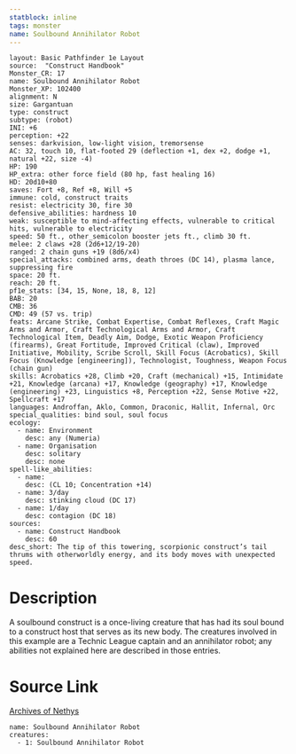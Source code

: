 ```yaml
---
statblock: inline
tags: monster
name: Soulbound Annihilator Robot
---
```

```statblock
layout: Basic Pathfinder 1e Layout
source:  "Construct Handbook"
Monster_CR: 17
name: Soulbound Annihilator Robot
Monster_XP: 102400
alignment: N
size: Gargantuan
type: construct
subtype: (robot)
INI: +6
perception: +22
senses: darkvision, low-light vision, tremorsense
AC: 32, touch 10, flat-footed 29 (deflection +1, dex +2, dodge +1, natural +22, size -4)
HP: 190
HP_extra: other force field (80 hp, fast healing 16)
HD: 20d10+80
saves: Fort +8, Ref +8, Will +5
immune: cold, construct traits
resist: electricity 30, fire 30
defensive_abilities: hardness 10
weak: susceptible to mind-affecting effects, vulnerable to critical hits, vulnerable to electricity
speed: 50 ft., other_semicolon booster jets ft., climb 30 ft.
melee: 2 claws +28 (2d6+12/19-20)
ranged: 2 chain guns +19 (8d6/x4)
special_attacks: combined arms, death throes (DC 14), plasma lance, suppressing fire
space: 20 ft.
reach: 20 ft.
pf1e_stats: [34, 15, None, 18, 8, 12]
BAB: 20
CMB: 36
CMD: 49 (57 vs. trip)
feats: Arcane Strike, Combat Expertise, Combat Reflexes, Craft Magic Arms and Armor, Craft Technological Arms and Armor, Craft Technological Item, Deadly Aim, Dodge, Exotic Weapon Proficiency (firearms), Great Fortitude, Improved Critical (claw), Improved Initiative, Mobility, Scribe Scroll, Skill Focus (Acrobatics), Skill Focus (Knowledge [engineering]), Technologist, Toughness, Weapon Focus (chain gun)
skills: Acrobatics +28, Climb +20, Craft (mechanical) +15, Intimidate +21, Knowledge (arcana) +17, Knowledge (geography) +17, Knowledge (engineering) +23, Linguistics +8, Perception +22, Sense Motive +22, Spellcraft +17
languages: Androffan, Aklo, Common, Draconic, Hallit, Infernal, Orc
special_qualities: bind soul, soul focus
ecology:
  - name: Environment
    desc: any (Numeria)
  - name: Organisation
    desc: solitary
    desc: none
spell-like_abilities:
  - name:
    desc: (CL 10; Concentration +14)
  - name: 3/day
    desc: stinking cloud (DC 17)
  - name: 1/day
    desc: contagion (DC 18)
sources:
  - name: Construct Handbook
    desc: 60
desc_short: The tip of this towering, scorpionic construct’s tail thrums with otherworldly energy, and its body moves with unexpected speed.
```
# Description
A soulbound construct is a once-living creature that has had its soul bound to a construct host that serves as its new body. The creatures involved in this example are a Technic League captain and an annihilator robot; any abilities not explained here are described in those entries.
# Source Link
[Archives of Nethys](https://aonprd.com/MonsterDisplay.aspx?ItemName=Soulbound%20Annihilator%20Robot)
```encounter-table
name: Soulbound Annihilator Robot
creatures:
  - 1: Soulbound Annihilator Robot
```
